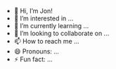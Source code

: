 - 👋 Hi, I’m Jon!
- 👀 I’m interested in ...
- 🌱 I’m currently learning ...
- 💞️ I’m looking to collaborate on ...
- 📫 How to reach me ...
- 😄 Pronouns: ...
- ⚡ Fun fact: ...

  

<!---
jonyarber/jonyarber is a ✨ special ✨ repository because its `README.md` (this file) appears on your GitHub profile.
You can click the Preview link to take a look at your changes.
--->
